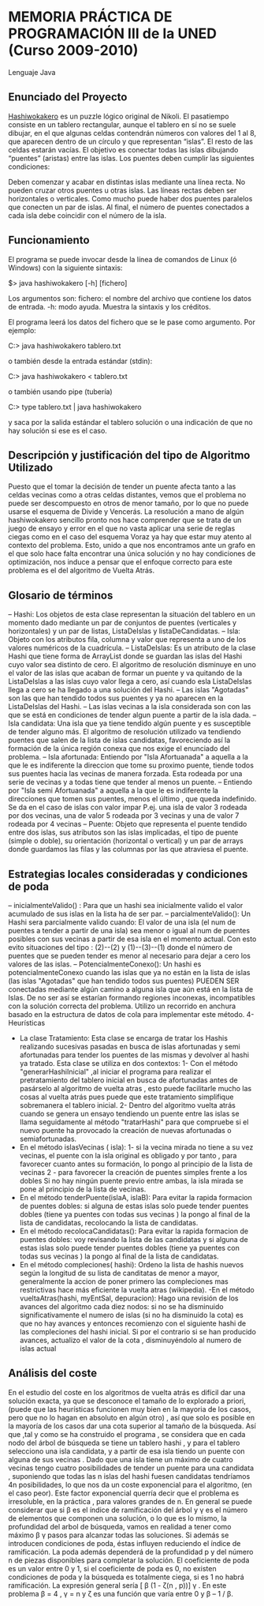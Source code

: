 MEMORIA PRÁCTICA DE PROGRAMACIÓN III de la UNED (Curso 2009-2010)
===========================================================
Lenguaje Java

Enunciado del Proyecto
----------------------
[Hashiwokakero](http://es.wikipedia.org/wiki/Hashiwokakero) es un puzzle lógico original de Nikoli.
El pasatiempo consiste en un tablero rectangular, aunque el tablero en sí no se suele
dibujar, en el que algunas celdas contendrán números con valores del 1 al 8, que
aparecen dentro de un círculo y que representan “islas”. El resto de las celdas estarán
vacías. El objetivo es conectar todas las islas dibujando “puentes” (aristas) entre las
islas. Los puentes deben cumplir las siguientes condiciones:

Deben comenzar y acabar en distintas islas mediante una línea recta.
No pueden cruzar otros puentes u otras islas.
Las líneas rectas deben ser horizontales o verticales.
Como mucho puede haber dos puentes paralelos que conecten un par de islas.
Al final, el número de puentes conectados a cada isla debe coincidir con el
número de la isla.


Funcionamiento
--------------
El programa se puede invocar desde la línea de comandos de Linux (ó
Windows) con la siguiente sintaxis:

$> java hashiwokakero [-h] [fichero]

Los argumentos son:
fichero: el nombre del archivo que contiene los datos de entrada.
-h: modo ayuda. Muestra la sintaxis y los créditos.

El programa leerá los datos del fichero que se le pase como argumento. Por ejemplo:

C:\> java hashiwokakero tablero.txt <ENTER>

o también desde la entrada estándar (stdin):

C:\> java hashiwokakero < tablero.txt <ENTER>

o también usando pipe (tubería)

C:\> type tablero.txt | java hashiwokakero<ENTER>

y saca por la salida estándar el tablero solución o una indicación de que no hay solución
si ese es el caso.


Descripción y justificación del tipo de Algoritmo Utilizado
----------------------------------------------------------
Puesto que el tomar la decisión de tender un puente afecta tanto a las celdas vecinas como a otras
celdas distantes, vemos que el problema no puede ser descompuesto en otros de menor tamaño, por
lo que no puede usarse el esquema de Divide y Vencerás.
La resolución a mano de algún hashiwokakero sencillo pronto nos hace comprender que se trata de
un juego de ensayo y error en el que no vasta aplicar una serie de reglas ciegas como en el caso del
esquema Voraz ya hay que estar muy atento al contexto del problema.
Esto, unido a que nos encontramos ante un grafo en el que solo hace falta encontrar una única
solución y no hay condiciones de optimización, nos induce a pensar que el enfoque correcto para
este problema es el del algoritmo de Vuelta Atrás.

Glosario de términos
-------------------
– Hashi: Los objetos de esta clase representan la situación del tablero en un momento dado
mediante un par de conjuntos de puentes (verticales y horizontales) y un par de listas,
ListaDeIslas y listaDeCandidatas.
– Isla: Objeto con los atributos fila, columna y valor que representa a uno de los valores
numéricos de la cuadrícula.
– ListaDeIslas: Es un atributo de la clase Hashi que tiene forma de ArrayList<Isla> donde se
guardan las islas del Hashi cuyo valor sea distinto de cero. El algoritmo de resolución
disminuye en uno el valor de las islas que acaban de formar un puente y va quitando de la
ListaDeIslas a las islas cuyo valor llega a cero, así cuando esla ListaDeIslas llega a cero se
ha llegado a una solución del Hashi.
– Las islas "Agotadas" son las que han tendido todos sus puentes y ya no aparecen en la
ListaDeIslas del Hashi.
– Las islas vecinas a la isla considerada son con las que se está en condiciones de tender
algun puente a partir de la isla dada.
– Isla candidata: Una isla que ya tiene tendido algún puente y es susceptible de tender
alguno más. El algoritmo de resolución utilizado va tendiendo puentes que salen de la lista
de islas candidatas, favoreciendo así la formación de la única región conexa que nos exige el
enunciado del problema.
– Isla afortunada: Entiendo por "Isla Afortuanada" a aquella a la que le es indiferente la
direccion que tome su proximo puente, tiende todos sus puentes hacia las vecinas de manera
forzada. Esta rodeada por una serie de vecinas y a todas tiene que tender al menos un
puente.
– Entiendo por "Isla semi Afortuanada" a aquella a la que le es indiferente la direcciones
que tomen sus puentes, menos el último , que queda indefinido.
Se da en el caso de islas con valor impar
P.ej. una isla de valor 3 rodeada por dos vecinas, una de valor 5 rodeada por 3 vecinas y una
de valor 7 rodeada por 4 vecinas
– Puente: Objeto que representa el puente tendido entre dos islas, sus atributos son las islas
implicadas, el tipo de puente (simple o doble), su orientación (horizontal o vertical) y un par
de arrays donde guardamos las filas y las columnas por las que atraviesa el puente.

Estrategias locales consideradas y condiciones de poda
------------------------------------------------------

– inicialmenteValido() : Para que un hashi sea inicialmente valido el valor acumulado de sus
islas en la lista ha de ser par.
– parcialmenteValido(): Un Hashi sera parcialmente valido cuando:
El valor de una isla (el num de puentes a tender a partir de una isla) sea menor o igual
al num de puentes posibles con sus vecinas a partir de esa isla en el momento actual.
Con esto evito situaciones del tipo : (2)--(2) y (1)--(3)--(1) donde el número de puentes
que se pueden tender es menor al necesario para dejar a cero los valores de las islas.
– PotencialmenteConexo(): Un hashi es potencialmenteConexo cuando las islas que ya no
están en la lista de islas (las islas "Agotadas" que han tendido todos sus puentes) PUEDEN
SER conectadas mediante algún camino a alguna isla que aún está en la lista de Islas. De no
ser así se estarían formando regiones inconexas, incompatibles con la solución correcta del
problema. Utilizo un recorrido en anchura basado en la estructura de datos de cola para
implementar este método.
4- Heurísticas
- La clase Tratamiento: Esta clase se encarga de tratar los Hashis realizando sucesivas
pasadas en busca de islas afortunadas y
semi afortunadas para tender los puentes de las mismas y devolver al hashi ya tratado.
Esta clase se utiliza en dos contextos:
1- Con el método "generarHashiInicial" ,al iniciar el programa para realizar
el pretratamiento del tablero inicial en busca de afortunadas antes de pasárselo al
algoritmo de vuelta atras ,
esto puede facilitarle mucho las cosas al vuelta atrás pues puede que este tratamiento
simplifique sobremanera el tablero inicial.
2- Dentro del algoritmo vuelta atrás cuando se genera un ensayo tendiendo un puente
entre las islas se llama seguidamente al
método "tratarHashi" para que compruebe si el nuevo puente ha provocado la creación
de nuevas afortunadas o semiafortunadas.
- En el método islasVecinas ( isla):
1- si la vecina mirada no tiene a su vez vecinas, el puente con la isla original es
obligado y por tanto , para favorecer cuanto antes su formación, lo pongo al principio de
la lista de vecinas
2 - para favorecer la creación de puentes simples frente a los dobles
Si no hay ningún puente previo entre ambas, la isla mirada se pone al
principio de la lista de vecinas.
- En el método tenderPuente(islaA, islaB):
Para evitar la rapida formacion de puentes dobles:
si alguna de estas islas solo puede tender puentes dobles (tiene ya puentes con todas
sus vecinas ) la pongo al final de la lista de candidatas, recolocando la lista de
candidatas.
- En el método recolocaCandidatas():
Para evitar la rapida formacion de puentes dobles:
voy revisando la lista de las candidatas y si alguna de estas islas
solo puede tender puentes dobles (tiene ya puentes con todas
sus vecinas ) la pongo al final de la lista de candidatas.
- En el método compleciones( hashi):
Ordeno la lista de hashis nuevos según la longitud de su lista de canditatas de menor a
mayor, generalmente la accion de poner primero las compleciones mas restrictivas hace
más eficiente la vuelta atras (wikipedia).
-En el método vueltaAtras(hashi, myEntSal, depuracion):
Hago una revisión de los avances del algoritmo cada diez nodos: si no se ha disminuido
significativamente el numero de islas (si no ha disminuido la cota) es que no hay
avances y entonces recomienzo con el siguiente hashi de las compleciones del hashi
inicial. Si por el contrario si se han producido avances, actualizo el valor de la cota ,
disminuyéndolo al numero de islas actual

Análisis del coste
-----------------
En el estudio del coste en los algoritmos de vuelta atrás es difícil dar una solución exacta, ya que
se desconoce el tamaño de lo explorado a priori, (puede que las heurísticas funcionen muy bien en
la mayoria de los casos, pero que no lo hagan en absoluto en algún otro) , así que solo es posible en
la mayoría de los casos dar una cota superior al tamaño de la búsqueda.
Así que ,tal y como se ha construido el programa , se considera que en cada nodo del árbol de
búsqueda se tiene un tablero hashi , y para el tablero selecciono una isla candidata, y a partir de esa
isla tiendo un puente con alguna de sus vecinas .
Dado que una isla tiene un máximo de cuatro vecinas tengo cuatro posibilidades de tender un
puente para una candidata , suponiendo que todas las n islas del hashi fuesen candidatas tendríamos
4n posibilidades, lo que nos da un coste exponencial para el algoritmo, (en el caso peor).
Este factor exponencial querría decir que el problema es irresoluble, en la práctica , para valores
grandes de n.
En general se puede considerar que si β es el índice de ramificación del árbol y γ es el número de
elementos que componen una solución, o lo que es lo mismo, la profundidad del arbol de búsqueda,
vamos en realidad a tener como máximo β γ pasos para alcanzar todas las soluciones. Si además se
introducen condiciones de poda, éstas influyen reduciendo el índice de ramificación. La poda
además dependerá de la profundidad p y del número n de piezas disponibles para completar la
solución. El coeficiente de poda es un valor entre 0 y 1, si el coeficiente de poda es 0, no existen
condiciones de poda y la búsqueda es totalmente ciega, si es 1 no habrá ramificación. La expresión
general sería [ β (1 - ζ(n , p))] γ . En este problema β = 4 , γ = n y ζ es una función que varía entre
0 y β – 1 / β.


